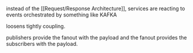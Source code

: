 instead of the [[Request/Response Architecture]], services are reacting to events orchestrated by something like KAFKA

loosens tightly coupling. 

publishers provide the fanout with the payload and the fanout provides the subscribers with the payload. 